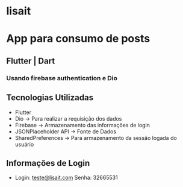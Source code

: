 # lisait

# App para consumo de posts
## Flutter | Dart
### Usando firebase authentication e Dio

## Tecnologias Utilizadas
- Flutter
- Dio -> Para realizar a requisição dos dados
- Firebase -> Armazenamento das informações de login
- JSONPlaceholder API -> Fonte de Dados
- SharedPreferences -> Para armazenamento da sessão logada do usuário

## Informações de Login
- Login: teste@lisait.com Senha: 32665531

